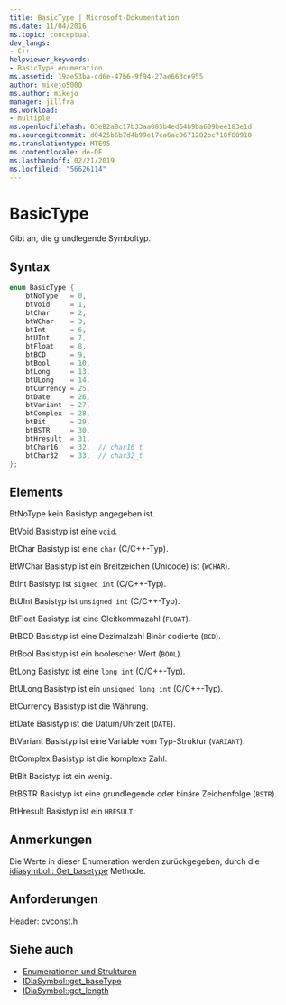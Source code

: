```yaml
---
title: BasicType | Microsoft-Dokumentation
ms.date: 11/04/2016
ms.topic: conceptual
dev_langs:
- C++
helpviewer_keywords:
- BasicType enumeration
ms.assetid: 19ae53ba-cd6e-47b6-9f94-27ae663ce955
author: mikejo5000
ms.author: mikejo
manager: jillfra
ms.workload:
- multiple
ms.openlocfilehash: 03e82a8c17b33aa085b4ed64b9ba609bee183e1d
ms.sourcegitcommit: d0425b6b7d4b99e17ca6ac0671282bc718f80910
ms.translationtype: MTE95
ms.contentlocale: de-DE
ms.lasthandoff: 02/21/2019
ms.locfileid: "56626114"
---
```

# <a name="basictype"></a>BasicType
Gibt an, die grundlegende Symboltyp.

## <a name="syntax"></a>Syntax

```C++
enum BasicType {
    btNoType   = 0,
    btVoid     = 1,
    btChar     = 2,
    btWChar    = 3,
    btInt      = 6,
    btUInt     = 7,
    btFloat    = 8,
    btBCD      = 9,
    btBool     = 10,
    btLong     = 13,
    btULong    = 14,
    btCurrency = 25,
    btDate     = 26,
    btVariant  = 27,
    btComplex  = 28,
    btBit      = 29,
    btBSTR     = 30,
    btHresult  = 31,
    btChar16   = 32,  // char16_t
    btChar32   = 33,  // char32_t
};
```

## <a name="elements"></a>Elements
BtNoType kein Basistyp angegeben ist.

BtVoid Basistyp ist eine `void`.

BtChar Basistyp ist eine `char` (C/C++-Typ).

BtWChar Basistyp ist ein Breitzeichen (Unicode) ist (`WCHAR`).

BtInt Basistyp ist `signed int` (C/C++-Typ).

BtUInt Basistyp ist `unsigned int` (C/C++-Typ).

BtFloat Basistyp ist eine Gleitkommazahl (`FLOAT`).

BtBCD Basistyp ist eine Dezimalzahl Binär codierte (`BCD`).

BtBool Basistyp ist ein boolescher Wert (`BOOL`).

BtLong Basistyp ist eine `long int` (C/C++-Typ).

BtULong Basistyp ist ein `unsigned long int` (C/C++-Typ).

BtCurrency Basistyp ist die Währung.

BtDate Basistyp ist die Datum/Uhrzeit (`DATE`).

BtVariant Basistyp ist eine Variable vom Typ-Struktur (`VARIANT`).

BtComplex Basistyp ist die komplexe Zahl.

BtBit Basistyp ist ein wenig.

BtBSTR Basistyp ist eine grundlegende oder binäre Zeichenfolge (`BSTR`).

BtHresult Basistyp ist ein `HRESULT`.

## <a name="remarks"></a>Anmerkungen
Die Werte in dieser Enumeration werden zurückgegeben, durch die [idiasymbol:: Get_basetype](../../debugger/debug-interface-access/idiasymbol-get-basetype.md) Methode.

## <a name="requirements"></a>Anforderungen
Header: cvconst.h

## <a name="see-also"></a>Siehe auch
- [Enumerationen und Strukturen](../../debugger/debug-interface-access/enumerations-and-structures.md)
- [IDiaSymbol::get_baseType](../../debugger/debug-interface-access/idiasymbol-get-basetype.md)
- [IDiaSymbol::get_length](../../debugger/debug-interface-access/idiasymbol-get-length.md)
